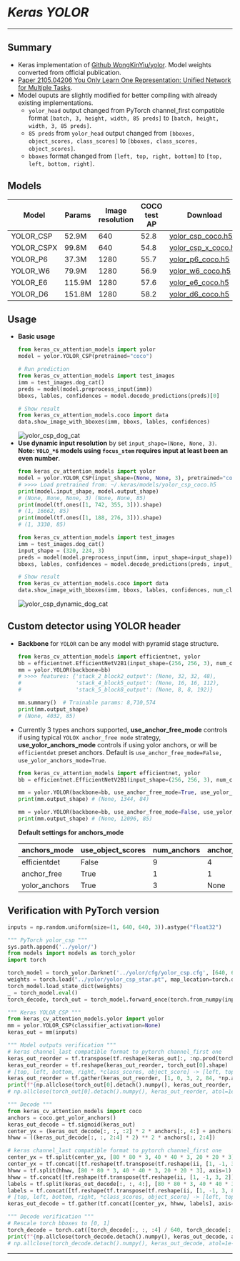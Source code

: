 # ___Keras YOLOR___
***

## Summary
  - Keras implementation of [Github WongKinYiu/yolor](https://github.com/WongKinYiu/yolor). Model weights converted from official publication.
  - [Paper 2105.04206 You Only Learn One Representation: Unified Network for Multiple Tasks](https://arxiv.org/pdf/2105.04206.pdf).
  - Model ouputs are slightly modified for better compiling with already existing implementations.
    - `yolor_head` output changed from PyTorch channel_first compatible format `[batch, 3, height, width, 85 preds]` to `[batch, height, width, 3, 85 preds]`.
    - `85 preds` from `yolor_head` output changed from `[bboxes, object_scores, class_scores]` to `[bboxes, class_scores, object_scores]`.
    - `bboxes` format changed from `[left, top, right, bottom]` to `[top, left, bottom, right]`.
## Models
  | Model      | Params | Image resolution | COCO test AP | Download |
  | ---------- | ------ | ---------------- | ------------ | -------- |
  | YOLOR_CSP  | 52.9M  | 640              | 52.8         | [yolor_csp_coco.h5](https://github.com/leondgarse/keras_cv_attention_models/releases/download/yolor/yolor_csp_coco.h5) |
  | YOLOR_CSPX | 99.8M  | 640              | 54.8         | [yolor_csp_x_coco.h5](https://github.com/leondgarse/keras_cv_attention_models/releases/download/yolor/yolor_csp_x_coco.h5) |
  | YOLOR_P6   | 37.3M  | 1280             | 55.7         | [yolor_p6_coco.h5](https://github.com/leondgarse/keras_cv_attention_models/releases/download/yolor/yolor_p6_coco.h5) |
  | YOLOR_W6   | 79.9M  | 1280             | 56.9         | [yolor_w6_coco.h5](https://github.com/leondgarse/keras_cv_attention_models/releases/download/yolor/yolor_w6_coco.h5) |
  | YOLOR_E6   | 115.9M | 1280             | 57.6         | [yolor_e6_coco.h5](https://github.com/leondgarse/keras_cv_attention_models/releases/download/yolor/yolor_e6_coco.h5) |
  | YOLOR_D6   | 151.8M | 1280             | 58.2         | [yolor_d6_coco.h5](https://github.com/leondgarse/keras_cv_attention_models/releases/download/yolor/yolor_d6_coco.h5) |
## Usage
  - **Basic usage**
    ```py
    from keras_cv_attention_models import yolor
    model = yolor.YOLOR_CSP(pretrained="coco")

    # Run prediction
    from keras_cv_attention_models import test_images
    imm = test_images.dog_cat()
    preds = model(model.preprocess_input(imm))
    bboxs, lables, confidences = model.decode_predictions(preds)[0]

    # Show result
    from keras_cv_attention_models.coco import data
    data.show_image_with_bboxes(imm, bboxs, lables, confidences)
    ```
    ![yolor_csp_dog_cat](https://user-images.githubusercontent.com/5744524/158940187-1840ab4f-2f0e-497b-b796-2bdb9f31755a.png)
  - **Use dynamic input resolution** by set `input_shape=(None, None, 3)`. **Note: `YOLO_*6` models using `focus_stem` requires input at least been an even number**.
    ```py
    from keras_cv_attention_models import yolor
    model = yolor.YOLOR_CSP(input_shape=(None, None, 3), pretrained="coco")
    # >>>> Load pretrained from: ~/.keras/models/yolor_csp_coco.h5
    print(model.input_shape, model.output_shape)
    # (None, None, None, 3) (None, None, 85)
    print(model(tf.ones([1, 742, 355, 3])).shape)
    # (1, 16662, 85)
    print(model(tf.ones([1, 188, 276, 3])).shape)
    # (1, 3330, 85)

    from keras_cv_attention_models import test_images
    imm = test_images.dog_cat()
    input_shape = (320, 224, 3)
    preds = model(model.preprocess_input(imm, input_shape=input_shape))
    bboxs, lables, confidences = model.decode_predictions(preds, input_shape=input_shape)[0]

    # Show result
    from keras_cv_attention_models.coco import data
    data.show_image_with_bboxes(imm, bboxs, lables, confidences, num_classes=80)
    ```
    ![yolor_csp_dynamic_dog_cat](https://user-images.githubusercontent.com/5744524/158940195-be958f00-8c6f-4ca9-a5dc-562a9690cad8.png)
## Custom detector using YOLOR header
  - **Backbone** for `YOLOR` can be any model with pyramid stage structure.
    ```py
    from keras_cv_attention_models import efficientnet, yolor
    bb = efficientnet.EfficientNetV2B1(input_shape=(256, 256, 3), num_classes=0)
    mm = yolor.YOLOR(backbone=bb)
    # >>>> features: {'stack_2_block2_output': (None, 32, 32, 48),
    #                 'stack_4_block5_output': (None, 16, 16, 112),
    #                 'stack_5_block8_output': (None, 8, 8, 192)}

    mm.summary()  # Trainable params: 8,710,574
    print(mm.output_shape)
    # (None, 4032, 85)
    ```
  - Currently 3 types anchors supported, **use_anchor_free_mode** controls if using typical `YOLOX anchor_free mode` strategy, **use_yolor_anchors_mode** controls if using yolor anchors, or will be `efficientdet` preset anchors. Default is `use_anchor_free_mode=False, use_yolor_anchors_mode=True`.
    ```py
    from keras_cv_attention_models import efficientnet, yolor
    bb = efficientnet.EfficientNetV2B1(input_shape=(256, 256, 3), num_classes=0)

    mm = yolor.YOLOR(backbone=bb, use_anchor_free_mode=True, use_yolor_anchors_mode=False) # Trainable params: 8,617,074
    print(mm.output_shape) # (None, 1344, 84)

    mm = yolor.YOLOR(backbone=bb, use_anchor_free_mode=False, use_yolor_anchors_mode=False) # Trainable params: 8,986,124
    print(mm.output_shape) # (None, 12096, 85)
    ```
    **Default settings for anchors_mode**

    | anchors_mode  | use_object_scores | num_anchors | anchor_scale | aspect_ratios | num_scales | grid_zero_start |
    | ------------- | ----------------- | ----------- | ------------ | ------------- | ---------- | --------------- |
    | efficientdet  | False             | 9           | 4            | [1, 2, 0.5]   | 3          | False           |
    | anchor_free   | True              | 1           | 1            | [1]           | 1          | True            |
    | yolor_anchors | True              | 3           | None         | presets       | None       | offset=0.5      |
## Verification with PyTorch version
  ```py
  inputs = np.random.uniform(size=(1, 640, 640, 3)).astype("float32")

  """ PyTorch yolor_csp """
  sys.path.append('../yolor/')
  from models import models as torch_yolor
  import torch

  torch_model = torch_yolor.Darknet('../yolor/cfg/yolor_csp.cfg', [640, 640])
  weights = torch.load("../yolor/yolor_csp_star.pt", map_location=torch.device('cpu'))['model']
  torch_model.load_state_dict(weights)
  _ = torch_model.eval()
  torch_decode, torch_out = torch_model.forward_once(torch.from_numpy(inputs).permute([0, 3, 1, 2]))

  """ Keras YOLOR_CSP """
  from keras_cv_attention_models.yolor import yolor
  mm = yolor.YOLOR_CSP(classifier_activation=None)
  keras_out = mm(inputs)

  """ Model outputs verification """
  # keras channel_last compatible format to pytorch channel_first one
  keras_out_reorder = tf.transpose(tf.reshape(keras_out[:, :np.prod(torch_out[0].shape[:-1])], [1, -1, 3, 85]), [0, 2, 1, 3])
  keras_out_reorder = tf.reshape(keras_out_reorder, torch_out[0].shape)
  # [top, left, bottom, right, *class_scores, object_score] -> [left, top, right, bottom ,object_score, *class_scores]
  keras_out_reorder = tf.gather(keras_out_reorder, [1, 0, 3, 2, 84, *np.arange(4, 84)], axis=-1)
  print(f"{np.allclose(torch_out[0].detach().numpy(), keras_out_reorder, atol=1e-4) = }")
  # np.allclose(torch_out[0].detach().numpy(), keras_out_reorder, atol=1e-4) = True

  """ Decode """
  from keras_cv_attention_models import coco
  anchors = coco.get_yolor_anchors()
  keras_out_decode = tf.sigmoid(keras_out)
  center_yx = (keras_out_decode[:, :, :2] * 2 * anchors[:, 4:] + anchors[:, :2])
  hhww = ((keras_out_decode[:, :, 2:4] * 2) ** 2 * anchors[:, 2:4])

  # keras channel_last compatible format to pytorch channel_first one
  center_yx = tf.split(center_yx, [80 * 80 * 3, 40 * 40 * 3, 20 * 20 * 3], axis=1)
  center_yx = tf.concat([tf.reshape(tf.transpose(tf.reshape(ii, [1, -1, 3, 2]), [0, 2, 1, 3]), [1, -1, 2]) for ii in center_yx], axis=1)
  hhww = tf.split(hhww, [80 * 80 * 3, 40 * 40 * 3, 20 * 20 * 3], axis=1)
  hhww = tf.concat([tf.reshape(tf.transpose(tf.reshape(ii, [1, -1, 3, 2]), [0, 2, 1, 3]), [1, -1, 2]) for ii in hhww], axis=1)
  labels = tf.split(keras_out_decode[:, :, 4:], [80 * 80 * 3, 40 * 40 * 3, 20 * 20 * 3], axis=1)
  labels = tf.concat([tf.reshape(tf.transpose(tf.reshape(ii, [1, -1, 3, 81]), [0, 2, 1, 3]), [1, -1, 81]) for ii in labels], axis=1)
  # [top, left, bottom, right, *class_scores, object_score] -> [left, top, right, bottom ,object_score, *class_scores]
  keras_out_decode = tf.gather(tf.concat([center_yx, hhww, labels], axis=-1), [1, 0, 3, 2, 84, *np.arange(4, 84)], axis=-1)

  """ Decode verification """
  # Rescale torch bboxes to [0, 1]
  torch_decode = torch.cat([torch_decode[:, :, :4] / 640, torch_decode[:, :, 4:]], axis=-1)
  print(f"{np.allclose(torch_decode.detach().numpy(), keras_out_decode, atol=1e-6) = }")
  # np.allclose(torch_decode.detach().numpy(), keras_out_decode, atol=1e-6) = True
  ```
***
